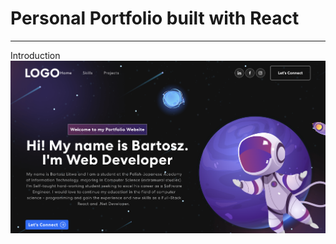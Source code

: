 # Personal Portfolio built with React

***

Introduction
<img src="src/assets/portfolio/introduction.png" alt="Introduction">
